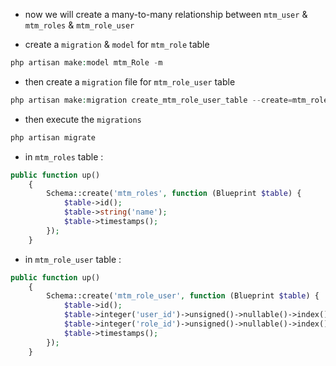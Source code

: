 - now we will create a many-to-many relationship
  between `mtm_user` & `mtm_roles` & `mtm_role_user`

- create a `migration` & `model` for `mtm_role` table

````php
php artisan make:model mtm_Role -m 
````

- then create a `migration` file for `mtm_role_user` table

````php
php artisan make:migration create_mtm_role_user_table --create=mtm_role_user
````

- then execute the `migrations`

````php
php artisan migrate
````

- in `mtm_roles` table :

````php
public function up()
    {
        Schema::create('mtm_roles', function (Blueprint $table) {
            $table->id();
            $table->string('name');
            $table->timestamps();
        });
    }
````

- in `mtm_role_user` table :

````php
public function up()
    {
        Schema::create('mtm_role_user', function (Blueprint $table) {
            $table->id();
            $table->integer('user_id')->unsigned()->nullable()->index();
            $table->integer('role_id')->unsigned()->nullable()->index();
            $table->timestamps();
        });
    }
````